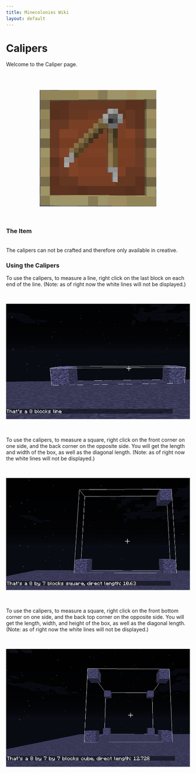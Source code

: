 ```yaml
---
title: Minecolonies Wiki
layout: default
---
```

# Calipers

Welcome to the Caliper page. 
<br><br>

<br>
<p style="text-align:center;"><img src="../../assets/images/items/Caliper.png" alt="Caliper"></p>
<br>

### The Item
<br>
The calipers can not be crafted and therefore only available in creative. 
<br>

### Using the Calipers

To use the calipers, to measure a line, right click on the last block on each end of the line. (Note: as of right now the white lines will not be displayed.)  

<br>
<p style="text-align:center;"><img src="../../assets/images/items/caliperstraight.png" alt="Measuring a Line"></p>
<br>

To use the calipers, to measure a square, right click on the front corner on one side, and the back corner on the opposite side. You will get the length and width of the box, as well as the diagonal length. (Note: as of right now the white lines will not be displayed.)  

<br>
<p style="text-align:center;"><img src="../../assets/images/items/caliperdiagonal.png" alt="Measuring a Square"></p>
<br>

To use the calipers, to measure a square, right click on the front bottom corner on one side, and the back top corner on the opposite side. You will get the length, width, and height of the box, as well as the diagonal length. (Note: as of right now the white lines will not be displayed.)  

<br>
<p style="text-align:center;"><img src="../../assets/images/items/calipercube.png" alt="Measuring a Cube"></p>
<br>

